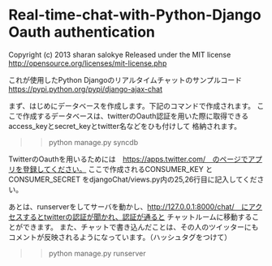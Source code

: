 # Real-time-chat-with-Python-Django Oauth authentication 

Copyright (c) 2013 sharan salokye
Released under the MIT license
http://opensource.org/licenses/mit-license.php

これが使用したPython Djangoのリアルタイムチャットのサンプルコード
https://pypi.python.org/pypi/django-ajax-chat


まず、はじめにデータベースを作成します。下記のコマンドで作成されます。
ここで作成するデータベースは、twitterのOauth認証を用いた際に取得できるaccess_keyとsecret_keyとtwitter名などをひも付けして
格納されます。

>>python manage.py syncdb

TwitterのOauthを用いるためには　https://apps.twitter.com/　のページでアプリを登録してください。
ここで作成されるCONSUMER_KEY と　CONSUMER_SECRET をdjangoChat/views.py内の25,26行目に記入してください。

あとは、runserverをしてサーバを動かし、http://127.0.0.1:8000/chat/　にアクセスするとtwitterの認証が聞かれ、認証が通ると
チャットルームに移動することができます。
また、チャットで書き込んだことは、その人のツイッターにもコメントが反映されるようになっています。（ハッシュタグをつけて）

>>python manage.py runserver

